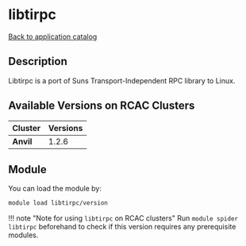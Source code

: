 # libtirpc

[Back to application catalog](../app_catalog.md)

## Description
Libtirpc is a port of Suns Transport-Independent RPC library to Linux.

## Available Versions on RCAC Clusters
|Cluster|Versions|
|---|---|
|**Anvil**|1.2.6|

## Module
You can load the module by:

```bash
module load libtirpc/version
```

!!! note "Note for using `libtirpc` on RCAC clusters"
    Run `module spider libtirpc` beforehand to check if this version requires any prerequisite modules.
